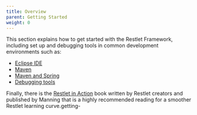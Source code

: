 ```yaml
---
title: Overview
parent: Getting Started
weight: 0
---
```

This section explains how to get started with the Restlet Framework,
including set up and debugging tools in common development environments
such as:

-   [Eclipse IDE](./eclipse "Getting started with Eclipse IDE")
-   [Maven](./maven "Getting started with Maven")
-   [Maven and Spring](./maven-spring "Getting Started with Maven and Spring")
-   [Debugging tools](./debugging-tools "Debugging tools")

Finally, there is the [Restlet in Action](http://www.amazon.com/gp/product/193518234X/ref=as_li_tf_tl?ie=UTF8&camp=1789&creative=9325&creativeASIN=193518234X&linkCode=as2&tag=restlet-20)
book written by Restlet creators and published by Manning that is a highly recommended reading for a smoother Restlet learning curve.getting-
